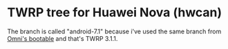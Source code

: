 # TWRP tree for Huawei Nova (hwcan)

The branch is called "android-7.1" because i've used the same branch from [Omni's bootable](https://github.com/omnirom/android_bootable_recovery/tree/android-7.1) and that's TWRP 3.1.1.
